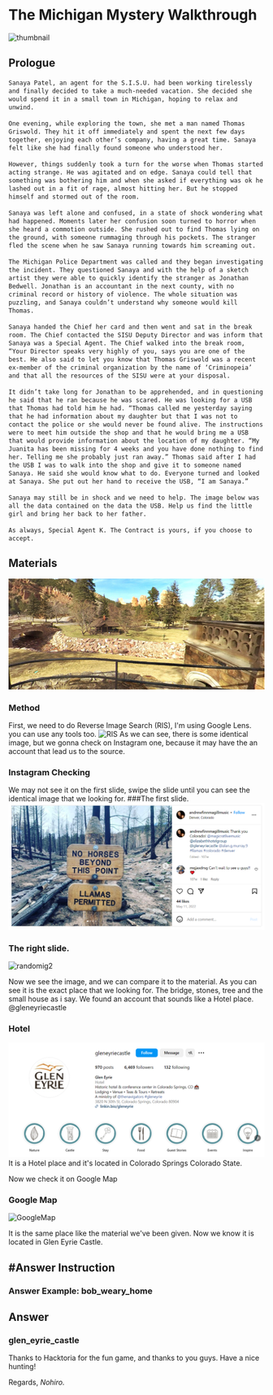 # The Michigan Mystery Walkthrough
![thumbnail](https://i0.wp.com/hacktoria.com/wp-content/uploads/2024/05/Cover-The-Michigan-Mystery.jpg?w=1280&ssl=1)
## Prologue
```
Sanaya Patel, an agent for the S.I.S.U. had been working tirelessly and finally decided to take a much-needed vacation. She decided she would spend it in a small town in Michigan, hoping to relax and unwind.

One evening, while exploring the town, she met a man named Thomas Griswold. They hit it off immediately and spent the next few days together, enjoying each other’s company, having a great time. Sanaya felt like she had finally found someone who understood her.

However, things suddenly took a turn for the worse when Thomas started acting strange. He was agitated and on edge. Sanaya could tell that something was bothering him and when she asked if everything was ok he lashed out in a fit of rage, almost hitting her. But he stopped himself and stormed out of the room.

Sanaya was left alone and confused, in a state of shock wondering what had happened. Moments later her confusion soon turned to horror when she heard a commotion outside. She rushed out to find Thomas lying on the ground, with someone rummaging through his pockets. The stranger fled the scene when he saw Sanaya running towards him screaming out.

The Michigan Police Department was called and they began investigating the incident. They questioned Sanaya and with the help of a sketch artist they were able to quickly identify the stranger as Jonathan Bedwell. Jonathan is an accountant in the next county, with no criminal record or history of violence. The whole situation was puzzling, and Sanaya couldn’t understand why someone would kill Thomas.

Sanaya handed the Chief her card and then went and sat in the break room. The Chief contacted the SISU Deputy Director and was inform that Sanaya was a Special Agent. The Chief walked into the break room, “Your Director speaks very highly of you, says you are one of the best. He also said to let you know that Thomas Griswold was a recent ex-member of the criminal organization by the name of ‘Criminopeia’ and that all the resources of the SISU were at your disposal.

It didn’t take long for Jonathan to be apprehended, and in questioning he said that he ran because he was scared. He was looking for a USB that Thomas had told him he had. “Thomas called me yesterday saying that he had information about my daughter but that I was not to contact the police or she would never be found alive. The instructions were to meet him outside the shop and that he would bring me a USB that would provide information about the location of my daughter. “My Juanita has been missing for 4 weeks and you have done nothing to find her. Telling me she probably just ran away.” Thomas said after I had the USB I was to walk into the shop and give it to someone named Sanaya. He said she would know what to do. Everyone turned and looked at Sanaya. She put out her hand to receive the USB, “I am Sanaya.”

Sanaya may still be in shock and we need to help. The image below was all the data contained on the data the USB. Help us find the little girl and bring her back to her father.

As always, Special Agent K. The Contract is yours, if you choose to accept.
```
## Materials

![Material](https://raw.githubusercontent.com/NohiroNayottama/The-Michigan-Mystery/main/location-edited%20(1).webp)

### Method

First, we need to do Reverse Image Search (RIS), I'm using Google Lens. you can use any tools too.
![RIS](https://github.com/NohiroNayottama/The-Michigan-Mystery/blob/main/tutor.jpg)
As we can see, there is some identical image, but we gonna check on Instagram one, because it may have the an account that lead us to the source.

### Instagram Checking

We may not see it on the first slide, swipe the slide until you can see the identical image that we looking for.
###The first slide.
![randomig](https://github.com/NohiroNayottama/The-Michigan-Mystery/blob/main/tutor2.PNG)

### The right slide.
![randomig2](https://github.com/NohiroNayottama/The-Michigan-Mystery/blob/main/tutor3.jpg)

Now we see the image, and we can compare it to the material. As you can see it is the exact place that we looking for. The bridge, stones, tree and the small house as i say.
We found an account that sounds like a Hotel place.
@gleneyriecastle

### Hotel
![Hotel](https://github.com/NohiroNayottama/The-Michigan-Mystery/blob/main/tutor4.PNG)
It is a Hotel place and it's located in Colorado Springs Colorado State.

Now we check it on Google Map

### Google Map
![GoogleMap](https://github.com/NohiroNayottama/The-Michigan-Mystery/blob/main/tutor5.jpg)

It is the same place like the material we've been given. Now we know it is located in Glen Eyrie Castle.

## #Answer Instruction
### Answer Example: bob_weary_home
## Answer
### glen_eyrie_castle

Thanks to Hacktoria for the fun game, and thanks to you guys.
Have a nice hunting!

Regards, *Nohiro.*
